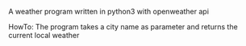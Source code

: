 A weather program written in python3 with openweather api


HowTo:
The program takes a city name as parameter and returns the current local weather
